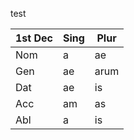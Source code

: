 test

| 1st Dec | Sing | Plur |
| ------- | ---- | ---- |
| Nom     | a    | ae   |
| Gen     | ae   | arum |
| Dat     | ae   | is   |
| Acc     | am   | as   |
| Abl     | a    | is   |



